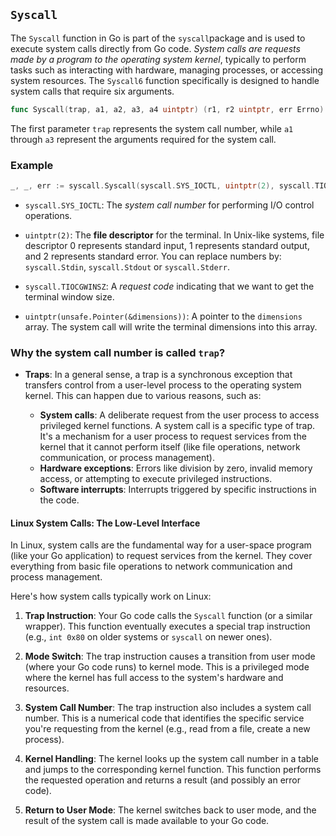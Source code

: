 ## `Syscall`

The `Syscall` function in Go is part of the `syscall`package and is used to execute system calls directly from Go code. *System calls are requests made by a program to the operating system kernel*, typically to perform tasks such as interacting with hardware, managing processes, or accessing system resources. The `Syscall6` function specifically is designed to handle system calls that require six arguments.

```go
func Syscall(trap, a1, a2, a3, a4 uintptr) (r1, r2 uintptr, err Errno)
```

The first parameter `trap` represents the system call number, while `a1` through `a3` represent the arguments required for the system call.

### Example

```go
_, _, err := syscall.Syscall(syscall.SYS_IOCTL, uintptr(2), syscall.TIOCGWINSZ, uintptr(unsafe.Pointer(&dimensions)))
```

- `syscall.SYS_IOCTL`: The *system call number* for performing I/O control operations.

- `uintptr(2)`: The **file descriptor** for the terminal. In Unix-like systems, file descriptor 0 represents standard input, 1 represents standard output, and 2 represents standard error. You can replace numbers by:  
`syscall.Stdin`, `syscall.Stdout` or `syscall.Stderr`.

- `syscall.TIOCGWINSZ`: A *request code* indicating that we want to get the terminal window size.

- `uintptr(unsafe.Pointer(&dimensions))`: A pointer to the `dimensions` array. The system call will write the terminal dimensions into this array.


### Why the system call number is called `trap`?

- **Traps**: In a general sense, a trap is a synchronous exception that transfers control from a user-level process to the operating system kernel. This can happen due to various reasons, such as:

    - **System calls**: A deliberate request from the user process to access privileged kernel functions. A system call is a specific type of trap. It's a mechanism for a user process to request services from the kernel that it cannot perform itself (like file operations, network communication, or process management).
    - **Hardware exceptions**: Errors like division by zero, invalid memory access, or attempting to execute privileged instructions.
    - **Software interrupts**: Interrupts triggered by specific instructions in the code.

#### Linux System Calls: The Low-Level Interface

In Linux, system calls are the fundamental way for a user-space program (like your Go application) to request services from the kernel. They cover everything from basic file operations to network communication and process management.

Here's how system calls typically work on Linux:

1. **Trap Instruction**: Your Go code calls the `Syscall` function (or a similar wrapper). This function eventually executes a special trap instruction (e.g., `int 0x80` on older systems or `syscall` on newer ones).

2. **Mode Switch**: The trap instruction causes a transition from user mode (where your Go code runs) to kernel mode.  This is a privileged mode where the kernel has full access to the system's hardware and resources.

3. **System Call Number**:  The trap instruction also includes a system call number. This is a numerical code that identifies the specific service you're requesting from the kernel (e.g., read from a file, create a new process).

4. **Kernel Handling**: The kernel looks up the system call number in a table and jumps to the corresponding kernel function. This function performs the requested operation and returns a result (and possibly an error code).

5. **Return to User Mode**: The kernel switches back to user mode, and the result of the system call is made available to your Go code.
